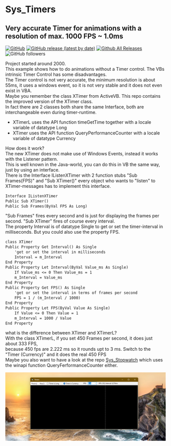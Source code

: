 # Sys_Timers  
## Very accurate Timer for animations with a resolution of max. 1000 FPS ~ 1.0ms  
  
[![GitHub](https://img.shields.io/github/license/OlimilO1402/Sys_Timers?style=plastic)](https://github.com/OlimilO1402/Sys_Timers/blob/master/LICENSE) 
[![GitHub release (latest by date)](https://img.shields.io/github/v/release/OlimilO1402/Sys_Timers?style=plastic)](https://github.com/OlimilO1402/Sys_Timers/releases/latest)
[![Github All Releases](https://img.shields.io/github/downloads/OlimilO1402/Sys_Timers/total.svg)](https://github.com/OlimilO1402/Sys_Timers/releases/download/v2025.4.9/Timers_v2025.4.9.zip)
![GitHub followers](https://img.shields.io/github/followers/OlimilO1402?style=social)


Project started around 2000.  
This example shows how to do animations without a Timer control. The VBs intrinsic Timer Control has some disadvantages.  
The Timer control is not very accurate, the minimum resolution is about 55ms, it uses a windows event, so it is not very stable and it does not even exist in VBA.  
Maybe you remember the class XTimer from ActiveVB. This repo contains the improved version of the XTimer class.   
In fact there are 2 classes both share the same Interface, both are interchangeable even during timer-runtime.   
* XTimerL uses the API function timeGetTime together with a locale variable of datatype Long  
* XTimer  uses the API function QueryPerformanceCounter with a locale variable of datatype Currency  
    
How does it work?    
The new XTimer does not make use of Windows Events, instead it works with the Listener pattern.  
This is well known in the Java-world, you can do this in VB the same way, just by using an interface.  
There is the Interface IListenXTimer with 2 function stubs "Sub Frames(FPS)" and "Sub XTimer()" every object who wants to "listen" to XTimer-messages has to implement this interface.  
```vba
Interface IListenXTimer
Public Sub XTimer()
Public Sub Frames(ByVal FPS As Long)
```

"Sub Frames" fires every second and is just for displaying the frames per second. "Sub XTimer" fires of course every interval.  
The property Interval is of datatype Single to get or set the timer-interval in milliseconds. But you could also use the property FPS.
```vba
class XTimer
Public Property Get Interval() As Single
    'get or set the interval in milliseconds
    Interval = m_Interval
End Property
Public Property Let Interval(ByVal Value_ms As Single)
    If Value_ms <= 0 Then Value_ms = 1
    m_Interval = Value_ms
End Property
Public Property Get FPS() As Single
    'get or set the interval in terms of frames per second
    FPS = 1 / (m_Interval / 1000)
End Property
Public Property Let FPS(ByVal Value As Single)
    If Value <= 0 Then Value = 1
    m_Interval = 1000 / Value
End Property
```
what is the difference between XTimer and XTimerL?  
With the class XTimerL, if you set 450 Frames per second, it does just about 333 FPS,   
because 450 fps are 2.222 ms so it rounds upt to 3 ms. Switch to the "Timer (Currency)" and it does the real 450 FPS  
Maybe you also want to have a look at the repo [Sys_Stopwatch](https://github.com/OlimilO1402/Sys_StopWatch) which uses the winapi function QueryFerformanceCounter either.  

![Timers Image](Resources/Timers.png "Timers Image")